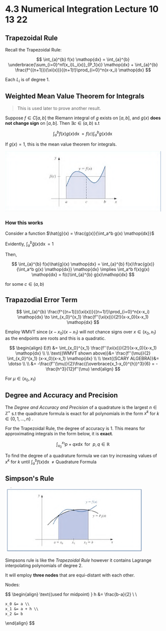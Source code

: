 # 4.3 Numerical Integration Lecture 10 13 22
## Trapezoidal Rule
Recall the Trapezoidal Rule:

$$
\int_{a}^{b} f(x) \mathop{dx} = 
\int_{a}^{b} \underbrace{\sum_{i=0}^nf(x_i)L_i(x)}_{P_1(x)} \mathop{dx} 
+ 
\int_{a}^{b} \frac{f^{(n+1)})(\xi(x))}{(n+1)!}\prod_{i=0}^n(x-x_i) \mathop{dx} 
$$

Each $L_i$ is of degree 1. 

## Weighted Mean Value Theorem for Integrals
> This is used later to prove another result. 

Suppose $f\in C[a, b]$ the Riemann integral of $g$ exists on $[a, b]$, and $g(x)$ **does not change sign** on $[a, b]$. Then $\exists c\in(a, b)$ s.t 

$$
\int_a^b f(x)g(x)\mathop{dx} = f(c)\int_a^b g(x)\mathop{dx}
$$

If $g(x) = 1$, this is the mean value theorem for integrals. 

![W_MVT](../img/W_MVT.png)

### How this works

Consider a function $\hat{g}(x) = \frac{g(x)}{\int_a^b g(x) \mathop{dx}}$

Evidently, $\int_a^b \hat{g}(x) \mathop{dx} = 1$

Then, 

$$
\int_{a}^{b} f(x)\hat{g}(x) \mathop{dx} = \int_{a}^{b} f(x)\frac{g(x)}{\int_a^b g(x) \mathop{dx}} \mathop{dx} \implies \int_a^b f(x)g(x) \mathop{dx} = f(c)\int_{a}^{b} g(x)\mathop{dx}
$$

for some $c\in(a,b)$

## Trapazodial Error Term

$$
\int_{a}^{b} \frac{f^{(n+1)})(\xi(x))}{(n+1)!}\prod_{i=0}^n(x-x_i) \mathop{dx} \to \int_{x_0}^{x_1} \frac{f''(\xi(x))}{2!}(x-x_0)(x-x_1) \mathop{dx} 
$$

Employ WMVT since $(x-x_0)(x-x_1)$ will not chance signs over $x\in(x_0, x_1)$ as the endpoints are roots and this is a quadratic. 

$$
\begin{align}
E(f) &= \int_{x_0}^{x_1} \frac{f''(\xi(x))}{2!}(x-x_0)(x-x_1) \mathop{dx} \\ \\
\text{(WMVT shown above)}&= \frac{f''(\mu)}{2} \int_{x_0}^{x_1} (x-x_0)(x-x_1) \mathop{dx}
\\ \\
\text{(SCARY ALGEBRA)}&= \dotso \\ \\
&= -\frac{f''(\mu)}{2}\frac{(\overbrace{x_1-x_0}^{h})^3}{6} = -\frac{h^3}{12}f''(\mu)
\end{align}
$$

For $\mu\in(x_0, x_1)$

## Degree and Accuracy and Precision
The *Degree and Accuracy and Precision* of a quadrature is the largest $n\in\mathbb{Z}^+$ s.t the quadrature formula is exact for all polynomials in the form $x^k$ for $k\in\{0, 1, \dotso, n\}$ .

For the Trapezoidal Rule, the degree of accuracy is $1$. This means for approximating integrals in the form below, it is **exact**.

$$
\int_{x_0}^{x_1} p+qx \mathop{dx} \text{ for }\ p,q\in\mathbb{R}
$$

To find the degree of a quadrature formula we can try increasing values of $x^k$ for $k$ until $\int_a^bf(x)\mathop{dx} \neq \text{Quadrature Formula}$

## Simpson's Rule
![simpsons](../img/simpsons.png)

Simpsons rule is like the *Trapezoidal Rule* however it contains Lagrange interpolating polynomials of degree 2. 

It will employ **three nodes** that are equi-distant with each other. 

Nodes:

$$
\begin{align}
	\text{(used for midpoint) } h &= \frac{b-a}{2} \\ \\
	
	x_0 &= a \\
	x_1 &= a + h \\
	x_2 &= b
\end{align}
$$